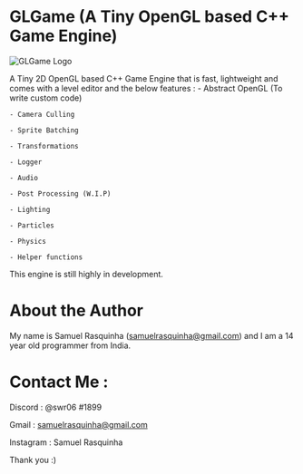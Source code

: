 # GLGame (A Tiny OpenGL based C++ Game Engine)

![GLGame Logo](https://github.com/swr06/GLGame/blob/master/Branding/Logo.png)

A Tiny 2D OpenGL based C++ Game Engine that is fast, lightweight and comes with a level editor and the below features :
	- Abstract OpenGL (To write custom code)
	
	- Camera Culling
	
	- Sprite Batching
	
	- Transformations
	
	- Logger
	
	- Audio 
	
	- Post Processing (W.I.P)
	
	- Lighting 
	
	- Particles
	
	- Physics
	
	- Helper functions

This engine is still highly in development.

# About the Author

My name is Samuel Rasquinha (samuelrasquinha@gmail.com) and I am a 14 year old programmer from India. 

# Contact Me : 

Discord : @swr06 #1899 

Gmail   : samuelrasquinha@gmail.com

Instagram : Samuel Rasquinha

Thank you :)
